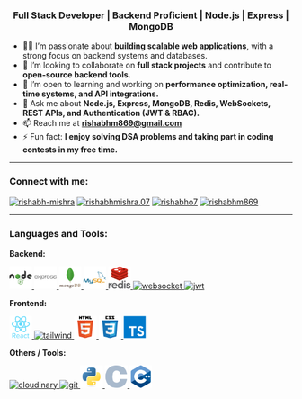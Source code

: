 <h3 align="center">Full Stack Developer | Backend Proficient | Node.js | Express | MongoDB</h3>

- 👨‍💻 I’m passionate about **building scalable web applications**, with a strong focus on backend systems and databases.  
- 👯 I’m looking to collaborate on **full stack projects** and contribute to **open-source backend tools.**  
- 🤝 I’m open to learning and working on **performance optimization, real-time systems, and API integrations.**  
- 💬 Ask me about **Node.js, Express, MongoDB, Redis, WebSockets, REST APIs, and Authentication (JWT & RBAC).**  
- 📫 Reach me at **rishabhm869@gmail.com**  
- ⚡ Fun fact: **I enjoy solving DSA problems and taking part in coding contests in my free time.**

---

<h3 align="left">Connect with me:</h3>
<p align="left">
<a href="https://www.linkedin.com/in/rishabh-mishra-666454b5" target="blank"><img align="center" src="https://raw.githubusercontent.com/rahuldkjain/github-profile-readme-generator/master/src/images/icons/Social/linked-in-alt.svg" alt="rishabh-mishra" height="30" width="40" /></a>
<a href="https://instagram.com/rishabhmishra.07" target="blank"><img align="center" src="https://raw.githubusercontent.com/rahuldkjain/github-profile-readme-generator/master/src/images/icons/Social/instagram.svg" alt="rishabhmishra.07" height="30" width="40" /></a>
<a href="https://leetcode.com/rishabho7" target="blank"><img align="center" src="https://raw.githubusercontent.com/rahuldkjain/github-profile-readme-generator/master/src/images/icons/Social/leet-code.svg" alt="rishabho7" height="30" width="40" /></a>
<a href="https://auth.geeksforgeeks.org/user/rishabhm869" target="blank"><img align="center" src="https://raw.githubusercontent.com/rahuldkjain/github-profile-readme-generator/master/src/images/icons/Social/geeks-for-geeks.svg" alt="rishabhm869" height="30" width="40" /></a>
</p>

---

<h3 align="left">Languages and Tools:</h3>

**Backend:**
<p align="left"> 
<a href="https://nodejs.org" target="_blank" rel="noreferrer"> <img src="https://raw.githubusercontent.com/devicons/devicon/master/icons/nodejs/nodejs-original-wordmark.svg" alt="nodejs" width="40" height="40"/> </a> 
<a href="https://expressjs.com" target="_blank" rel="noreferrer"> <img src="https://raw.githubusercontent.com/devicons/devicon/master/icons/express/express-original-wordmark.svg" alt="express" width="40" height="40"/> </a> 
<a href="https://www.mongodb.com/" target="_blank" rel="noreferrer"> <img src="https://raw.githubusercontent.com/devicons/devicon/master/icons/mongodb/mongodb-original-wordmark.svg" alt="mongodb" width="40" height="40"/> </a> 
<a href="https://www.mysql.com/" target="_blank" rel="noreferrer"> <img src="https://raw.githubusercontent.com/devicons/devicon/master/icons/mysql/mysql-original-wordmark.svg" alt="mysql" width="40" height="40"/> </a> 
<a href="https://redis.io/" target="_blank" rel="noreferrer"> <img src="https://raw.githubusercontent.com/devicons/devicon/master/icons/redis/redis-original-wordmark.svg" alt="redis" width="40" height="40"/> </a> 
<a href="https://socket.io/" target="_blank" rel="noreferrer"> <img src="https://upload.wikimedia.org/wikipedia/commons/9/96/Socket-io.svg" alt="websocket" width="40" height="40"/> </a> 
<a href="https://jwt.io/" target="_blank" rel="noreferrer"> <img src="https://img.icons8.com/color/48/json-web-token.png" alt="jwt" width="40" height="40"/> </a>
</p>

**Frontend:**
<p align="left"> 
<a href="https://reactjs.org/" target="_blank" rel="noreferrer"> <img src="https://raw.githubusercontent.com/devicons/devicon/master/icons/react/react-original-wordmark.svg" alt="react" width="40" height="40"/> </a> 
<a href="https://tailwindcss.com/" target="_blank" rel="noreferrer"> <img src="https://www.vectorlogo.zone/logos/tailwindcss/tailwindcss-icon.svg" alt="tailwind" width="40" height="40"/> </a> 
<a href="https://www.w3.org/html/" target="_blank" rel="noreferrer"> <img src="https://raw.githubusercontent.com/devicons/devicon/master/icons/html5/html5-original-wordmark.svg" alt="html5" width="40" height="40"/> </a> 
<a href="https://www.w3schools.com/css/" target="_blank" rel="noreferrer"> <img src="https://raw.githubusercontent.com/devicons/devicon/master/icons/css3/css3-original-wordmark.svg" alt="css3" width="40" height="40"/> </a> 
<a href="https://www.typescriptlang.org/" target="_blank" rel="noreferrer"> <img src="https://raw.githubusercontent.com/devicons/devicon/master/icons/typescript/typescript-original.svg" alt="typescript" width="40" height="40"/> </a> 
</p>

**Others / Tools:**
<p align="left"> 
<a href="https://cloudinary.com/" target="_blank" rel="noreferrer"> <img src="https://res.cloudinary.com/cloudinary-marketing/image/upload/v1687559249/press-kit/brand-guidelines/cloudinary_icon_blue.png" alt="cloudinary" width="40" height="40"/> </a> 
<a href="https://git-scm.com/" target="_blank" rel="noreferrer"> <img src="https://www.vectorlogo.zone/logos/git-scm/git-scm-icon.svg" alt="git" width="40" height="40"/> </a> 
<a href="https://www.python.org" target="_blank" rel="noreferrer"> <img src="https://raw.githubusercontent.com/devicons/devicon/master/icons/python/python-original.svg" alt="python" width="40" height="40"/> </a> 
<a href="https://www.cprogramming.com/" target="_blank" rel="noreferrer"> <img src="https://raw.githubusercontent.com/devicons/devicon/master/icons/c/c-original.svg" alt="c" width="40" height="40"/> </a> 
<a href="https://www.w3schools.com/cpp/" target="_blank" rel="noreferrer"> <img src="https://raw.githubusercontent.com/devicons/devicon/master/icons/cplusplus/cplusplus-original.svg" alt="cplusplus" width="40" height="40"/> </a> 
</p>
